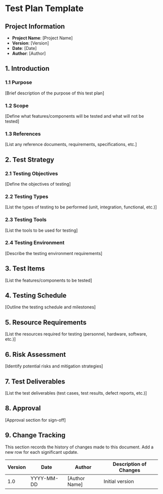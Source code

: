 # Test Plan Template

## Project Information
- **Project Name**: [Project Name]
- **Version**: [Version]
- **Date**: [Date]
- **Author**: [Author]

## 1. Introduction
### 1.1 Purpose
[Brief description of the purpose of this test plan]

### 1.2 Scope
[Define what features/components will be tested and what will not be tested]

### 1.3 References
[List any reference documents, requirements, specifications, etc.]

## 2. Test Strategy
### 2.1 Testing Objectives
[Define the objectives of testing]

### 2.2 Testing Types
[List the types of testing to be performed (unit, integration, functional, etc.)]

### 2.3 Testing Tools
[List the tools to be used for testing]

### 2.4 Testing Environment
[Describe the testing environment requirements]

## 3. Test Items
[List the features/components to be tested]

## 4. Testing Schedule
[Outline the testing schedule and milestones]

## 5. Resource Requirements
[List the resources required for testing (personnel, hardware, software, etc.)]

## 6. Risk Assessment
[Identify potential risks and mitigation strategies]

## 7. Test Deliverables
[List the test deliverables (test cases, test results, defect reports, etc.)]

## 8. Approval
[Approval section for sign-off]

## 9. Change Tracking

This section records the history of changes made to this document. Add a new row for each significant update.

| Version | Date | Author | Description of Changes |
|---------|------|--------|------------------------|
| 1.0 | YYYY-MM-DD | [Author Name] | Initial version |
